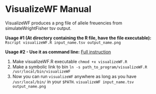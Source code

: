 # VisualizeWF Manual

VisualizeWF produces a png file of allele freuencies from simulateWrightFisher tsv output.

**Usage #1 (At directory containing the R file, have the file executable):**
```Rscript visualizeWF.R input_name.tsv output_name.png```

**Usage #2 - Use it as command line:**
[Full instruction](https://dev.to/mpjdem/r-scripts-as-command-line-tools-2k6c)
1. Make visualizeWF.R executable
```chmod +x visualizeWF.R```
2. Make a symbolic link to bin
```ln -s path_to_program/visualizeWF.R /usr/local/bin/visualizeWF```
3. Now you can run `visualizeWF` anywhere as long as you have `/usr/local/bin/` in your `$PATH`.
```visualizeWF input_name.tsv output_name.png```